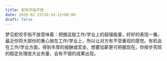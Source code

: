 ```yaml
---
title: 蛇咬手指不放
date: 2020-02-15T20:54:12+08:00
draft: false
---
```


梦见蛇咬手指不放意味着：把握这股工作/学业上的超强能量，好好的表现一番。最近你将大部份的重心放在工作/学业上，所以让对方有不受重视的感觉。有机会在工作/学业方面，得到丰厚的报酬或奖金，想要加薪更可把握现在。你按步究班的稳定处理庞大业务量，会有不错的成果出现。